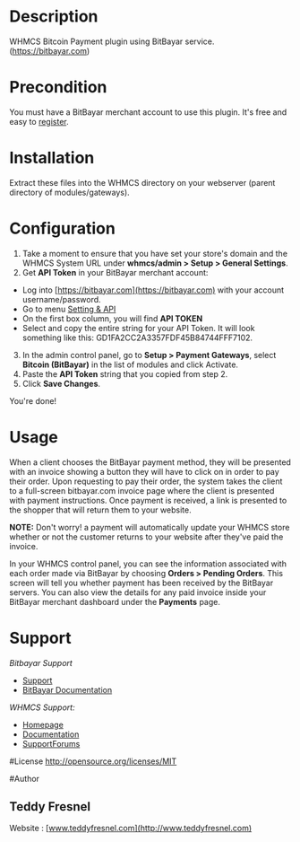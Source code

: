 # Description
WHMCS Bitcoin Payment plugin using BitBayar service. (https://bitbayar.com)

# Precondition
You must have a BitBayar merchant account to use this plugin. It's free and easy to [register](https://bitbayar.com/register).

# Installation
Extract these files into the WHMCS directory on your webserver (parent directory of modules/gateways).

# Configuration
1. Take a moment to ensure that you have set your store's domain and the WHMCS System URL under **whmcs/admin > Setup > General Settings**.
2. Get **API Token** in your BitBayar merchant account:
  * Log into [https://bitbayar.com](https://bitbayar.com) with your account username/password.
  * Go to menu [Setting & API](https://bitbayar.com/setting)
  * On the first box column, you will find **API TOKEN**
  * Select and copy the entire string for your API Token. It will look something like this: GD1FA2CC2A3357FDF45B84744FFF7102.
3. In the admin control panel, go to **Setup > Payment Gateways**, select **Bitcoin (BitBayar)** in the list of modules and click Activate.
4. Paste the **API Token** string that you copied from step 2.
5. Click **Save Changes**.

You're done!


# Usage
When a client chooses the BitBayar payment method, they will be presented with an invoice showing a button they will have to click on in order to pay their order. Upon requesting to pay their order, the system takes the client to a full-screen bitbayar.com invoice page where the client is presented with payment instructions. Once payment is received, a link is presented to the shopper that will return them to your website.

**NOTE:** Don't worry! a payment will automatically update your WHMCS store whether or not the customer returns to your website after they've paid the invoice.

In your WHMCS control panel, you can see the information associated with each order made via BitBayar by choosing **Orders > Pending Orders**. This screen will tell you whether payment has been received by the BitBayar servers. You can also view the details for any paid invoice inside your BitBayar merchant dashboard under the **Payments** page.


# Support
*Bitbayar Support*
* [Support](https://bitbayar.com/support)
* [BitBayar Documentation](https://bitbayar.com/dev)

*WHMCS Support:*
* [Homepage](https://www.whmcs.com/)
* [Documentation](http://docs.whmcs.com/Main_Page)
* [SupportForums](http://forum.whmcs.com/)


#License
http://opensource.org/licenses/MIT

#Author
## Teddy Fresnel
Website : [www.teddyfresnel.com](http://www.teddyfresnel.com)
